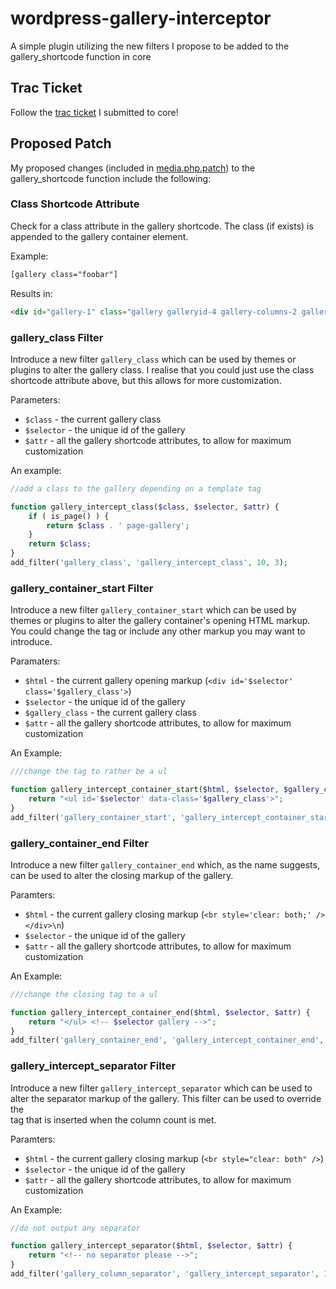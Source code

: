 wordpress-gallery-interceptor
=============================

A simple plugin utilizing the new filters I propose to be added to the gallery_shortcode function in core

## Trac Ticket
Follow the [trac ticket](http://core.trac.wordpress.org/ticket/26623) I submitted to core!

## Proposed Patch
My proposed changes (included in [media.php.patch](https://github.com/bradvin/wordpress-gallery-interceptor/blob/master/media.php.patch)) to the gallery_shortcode function include the following:

### Class Shortcode Attribute

Check for a class attribute in the gallery shortcode. The class (if exists) is appended to the gallery container element.

Example:

```html
[gallery class="foobar"]
```

Results in:

```html
<div id="gallery-1" class="gallery galleryid-4 gallery-columns-2 gallery-size-thumbnail foobar">
```

### gallery_class Filter

Introduce a new filter `gallery_class` which can be used by themes or plugins to alter the gallery class. I realise that you could just use the class shortcode attribute above, but this allows for more customization. 

Parameters:

* `$class` - the current gallery class
* `$selector` - the unique id of the gallery
* `$attr` - all the gallery shortcode attributes, to allow for maximum customization

An example:

```php
//add a class to the gallery depending on a template tag

function gallery_intercept_class($class, $selector, $attr) {
	if ( is_page() ) {
		return $class . ' page-gallery';
	}
	return $class;
}
add_filter('gallery_class', 'gallery_intercept_class', 10, 3);
```

### gallery_container_start Filter

Introduce a new filter `gallery_container_start` which can be used by themes or plugins to alter the gallery container's opening HTML markup. You could change the tag or include any other markup you may want to introduce.

Paramaters:

* `$html` - the current gallery opening markup (`<div id='$selector' class='$gallery_class'>`)
* `$selector` - the unique id of the gallery
* `$gallery_class` - the current gallery class
* `$attr` - all the gallery shortcode attributes, to allow for maximum customization

An Example:

```php
///change the tag to rather be a ul

function gallery_intercept_container_start($html, $selector, $gallery_class, $attr) {
	return "<ul id='$selector' data-class='$gallery_class'>";
}
add_filter('gallery_container_start', 'gallery_intercept_container_start', 10, 4);
```

### gallery_container_end Filter

Introduce a new filter `gallery_container_end` which, as the name suggests, can be used to alter the closing markup of the gallery.

Paramters:

* `$html` - the current gallery closing markup (`<br style='clear: both;' /></div>\n`)
* `$selector` - the unique id of the gallery
* `$attr` - all the gallery shortcode attributes, to allow for maximum customization

An Example:

```php
///change the closing tag to a ul

function gallery_intercept_container_end($html, $selector, $attr) {
	return "</ul> <!-- $selector gallery -->";
}
add_filter('gallery_container_end', 'gallery_intercept_container_end', 10, 3);
```

### gallery_intercept_separator Filter

Introduce a new filter `gallery_intercept_separator` which can be used to alter the separator markup of the gallery. This filter can be used to override the <br /> tag that is inserted when the column count is met.

Paramters:

* `$html` - the current gallery closing markup (`<br style="clear: both" />`)
* `$selector` - the unique id of the gallery
* `$attr` - all the gallery shortcode attributes, to allow for maximum customization

An Example:

```php
//do not output any separator

function gallery_intercept_separator($html, $selector, $attr) {
	return "<!-- no separator please -->";
}
add_filter('gallery_column_separator', 'gallery_intercept_separator', 10, 3);
```